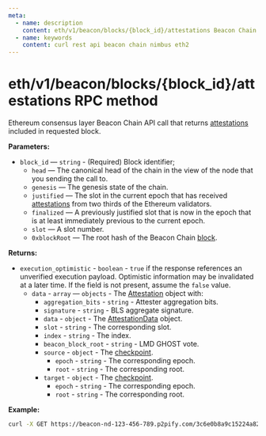 ```yaml
---
meta:
  - name: description
    content: eth/v1/beacon/blocks/{block_id}/attestations Beacon Chain REST API call details and examples.
  - name: keywords
    content: curl rest api beacon chain nimbus eth2
---
```


# eth/v1/beacon/blocks/{block_id}/attestations RPC method

Ethereum consensus layer Beacon Chain API call that returns [attestations](https://ethereum.org/en/developers/docs/consensus-mechanisms/pos/attestations/) included in requested block.

**Parameters:** 

* `block_id` — `string` - (Required) Block identifier;
  * `head` — The canonical head of the chain in the view of the node that you sending the call to.
  * `genesis` — The genesis state of the chain.
  * `justified` — The slot in the current epoch that has received [attestations](https://ethereum.org/en/developers/docs/consensus-mechanisms/pos/attestations/) from two thirds of the Ethereum validators.
  * `finalized` — A previously justified slot that is now in the epoch that is at least immediately previous to the current epoch.
  * `slot` — A slot number.
  * `0xblockRoot` — The root hash of the Beacon Chain [block](https://ethereum.org/en/developers/docs/blocks/).

**Returns:** 

* `execution_optimistic` - `boolean` - `true` if the response references an unverified execution payload. Optimistic information may be invalidated at a later time. If the field is not present, assume the `false` value.
  * `data` - `array` — `objects` - The [Attestation](https://github.com/ethereum/consensus-specs/blob/dev/specs/phase0/beacon-chain.md#attestation) object with:
    * `aggregation_bits` - `string` - Attester aggregation bits.
    * `signature` - `string` - BLS aggregate signature.
    * `data` - `object` - The [AttestationData](https://github.com/ethereum/consensus-specs/blob/dev/specs/phase0/beacon-chain.md#attestationdata) object.
     * `slot` - `string` - The corresponding slot.
     * `index` - `string` - The index.
     * `beacon_block_root` - `string` - LMD GHOST vote.
     * `source` - `object` - The [checkpoint](https://ethereum.org/en/glossary/#checkpoint).
       * `epoch` - `string` - The corresponding epoch.
       * `root` - `string` - The corresponding root.
    * `target` - `object` - The [checkpoint](https://ethereum.org/en/glossary/#checkpoint).
      * `epoch` - `string` - The corresponding epoch.
      * `root` - `string` - The corresponding root.

**Example:**

``` sh
curl -X GET https://beacon-nd-123-456-789.p2pify.com/3c6e0b8a9c15224a8228b9a98ca1531d/eth/v1/beacon/blocks/head/root
```
